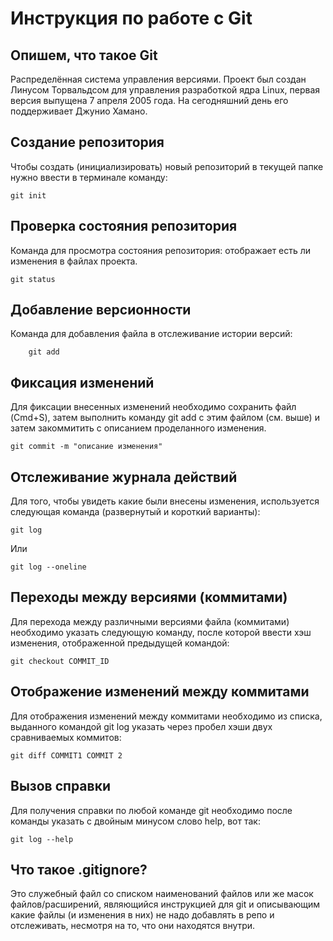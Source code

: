 # Инструкция по работе с Git

## Опишем, что такое Git

Распределённая система управления версиями. Проект был создан Линусом Торвальдсом для управления разработкой ядра Linux, первая версия выпущена 7 апреля 2005 года. На сегодняшний день его поддерживает Джунио Хамано.

## Создание репозитория

Чтобы создать (инициализировать) новый репозиторий в текущей папке нужно ввести в терминале команду:
   
    git init

## Проверка состояния репозитория

Команда для просмотра состояния репозитория: отображает есть ли изменения в файлах проекта.
  
    git status

## Добавление версионности

Команда для добавления файла в отслеживание истории версий:

        git add

## Фиксация изменений

Для фиксации внесенных изменений необходимо сохранить файл (Cmd+S), затем выполнить команду git add с этим файлом (см. выше) и затем закоммитить с описанием проделанного изменения.

    git commit -m "описание изменения"

## Отслеживание журнала действий

Для того, чтобы увидеть какие были внесены изменения, используется следующая команда (развернутый и короткий варианты):

    git log

Или

    git log --oneline

## Переходы между версиями (коммитами)

Для перехода между различными версиями файла (коммитами) необходимо указать следующую команду, после которой ввести хэш изменения, отображенной предыдущей командой:

    git checkout COMMIT_ID

## Отображение изменений между коммитами

Для отображения изменений между коммитами необходимо из списка, выданного командой git log указать через пробел хэши двух сравниваемых коммитов:

    git diff COMMIT1 COMMIT 2

## Вызов справки

Для получения справки по любой команде git необходимо после команды указать с двойным минусом слово help, вот так:

    git log --help

## Что такое .gitignore?

Это служебный файл со списком наименований файлов или же масок файлов/расширений, являющийся инструкцией для git и описывающим какие файлы (и изменения в них) не надо добавлять в репо и отслеживать, несмотря на то, что они находятся внутри.